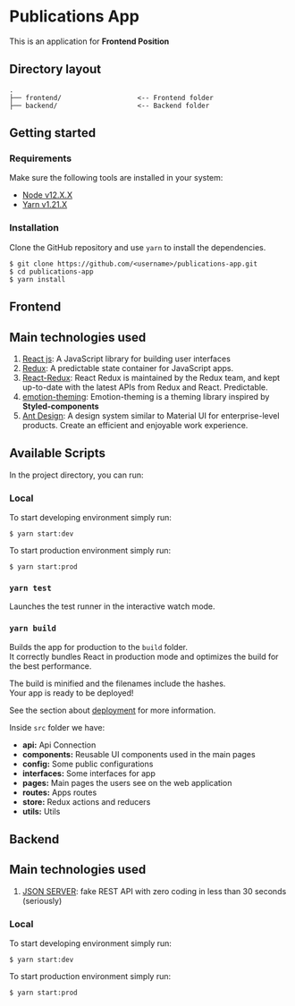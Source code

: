 # Publications App

This is an application for **Frontend Position**

## Directory layout

```
.
├── frontend/                   <-- Frontend folder
├── backend/                    <-- Backend folder
```

## Getting started

### Requirements

Make sure the following tools are installed in your system:

- [Node v12.X.X](https://nodejs.org/en/download/)
- [Yarn v1.21.X](https://yarnpkg.com/en/docs/install)

### Installation

Clone the GitHub repository and use `yarn` to install the dependencies.

```
$ git clone https://github.com/<username>/publications-app.git
$ cd publications-app
$ yarn install
```

## Frontend

## Main technologies used

1. [React js](https://reactjs.org/): A JavaScript library for building user interfaces
2. [Redux](https://www.npmjs.com/package/redux): A predictable state container for JavaScript apps.
3. [React-Redux](https://www.npmjs.com/package/redux): React Redux is maintained by the Redux team, and kept up-to-date with the latest APIs from Redux and React. Predictable.
4. [emotion-theming](https://www.npmjs.com/package/emotion-theming): Emotion-theming is a theming library inspired by **Styled-components**
5. [Ant Design](https://ant.design/): A design system similar to Material UI for enterprise-level products. Create an efficient and enjoyable work experience.

## Available Scripts

In the project directory, you can run:

### Local

To start developing environment simply run:

```
$ yarn start:dev

```

To start production environment simply run:

```
$ yarn start:prod
```

### `yarn test`

Launches the test runner in the interactive watch mode.

### `yarn build`

Builds the app for production to the `build` folder.<br />
It correctly bundles React in production mode and optimizes the build for the best performance.

The build is minified and the filenames include the hashes.<br />
Your app is ready to be deployed!

See the section about [deployment](https://facebook.github.io/create-react-app/docs/deployment) for more information.

Inside `src` folder we have:

- **api:** Api Connection
- **components:** Reusable UI components used in the main pages
- **config:** Some public configurations
- **interfaces:** Some interfaces for app
- **pages:** Main pages the users see on the web application
- **routes:** Apps routes
- **store:** Redux actions and reducers
- **utils:** Utils

## Backend

## Main technologies used

1. [JSON SERVER](https://github.com/typicode/json-server): fake REST API with zero coding in less than 30 seconds (seriously)

### Local

To start developing environment simply run:

```
$ yarn start:dev

```

To start production environment simply run:

```
$ yarn start:prod
```
